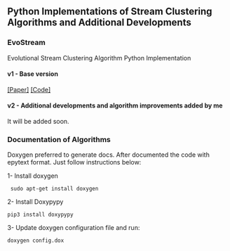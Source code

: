 <h2> Python Implementations of Stream Clustering Algorithms and Additional Developments </h2>


<h3> EvoStream </h3>
Evolutional Stream Clustering Algorithm Python Implementation 

<h4> v1 - Base version </h4> 

[[Paper]](https://www.sciencedirect.com/science/article/pii/S2214579618300649)  [[Code]](https://github.com/MatthiasCarnein/evoStream_C.git)

<h4> v2 - Additional developments and algorithm improvements added by me </h4>

It will be added soon.


<h3> Documentation of Algorithms</h3>

Doxygen preferred to generate docs. After documented the code with epytext format. Just follow instructions below: 

1- Install doxygen
```shell script
 sudo apt-get install doxygen
```

2- Install Doxypypy 
```shell script
pip3 install doxypypy
```

3- Update doxygen configuration file and run:

```shell script
doxygen config.dox
```

